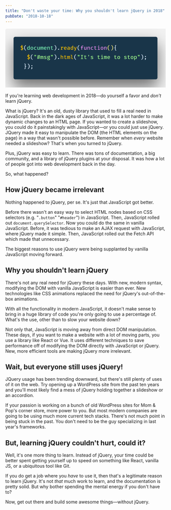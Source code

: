 ```yaml
---
title: "Don't waste your time: Why you shouldn't learn jQuery in 2018"
pubDate: "2018-10-18"
---
```


![jQuery](jquery.png)

If you're learning web development in 2018—do yourself a favor and _don't_ learn jQuery.

What is jQuery? It's an old, dusty library that used to fill a real need in JavaScript. Back in the dark ages of JavaScript, it was a lot harder to make dynamic changes to an HTML page. If you wanted to create a slideshow, you could do it painstakingly with JavaScript—or you could just use jQuery. JQuery made it easy to manipulate the DOM (the HTML elements on the page) in a way that wasn't possible before. Remember when _every_ website needed a slideshow? That's when you turned to jQuery.

Plus, jQuery was easy to learn. There was tons of documentation, a big community, and a library of jQuery plugins at your disposal. It was how a lot of people got into web development back in the day.

So, what happened?

## How jQuery became irrelevant

Nothing happened to jQuery, per se. It's just that JavaScript got better.

Before there wasn't an easy way to select HTML nodes based on CSS selectors (e.g. "`.button`" "`#header`") in JavaScript. Then, JavaScript rolled out `document.querySelector`. Now you could do the same in vanilla JavaScript. Before, it was tedious to make an AJAX request with JavaScript, where jQuery made it simple. Then, JavaScript rolled out the Fetch API which made that unnecessary.

The biggest reasons to use jQuery were being supplanted by vanilla JavaScript moving forward.

## Why you shouldn't learn jQuery

There's not any real need for jQuery these days. With new, modern syntax, modifying the DOM with vanilla JavaScript is easier than ever. New technologies like CSS animations replaced the need for jQuery's out-of-the-box animations.

With all the functionality in modern JavaScript, it doesn't make sense to bring in a huge library of code you're only going to use a percentage of. What's the use, other than to slow your website down?

Not only that, JavaScript is moving away from direct DOM manipulation. These days, if you want to make a website with a lot of moving parts, you use a library like React or Vue. It uses different techniques to save performance off of modifying the DOM directly with JavaScript or jQuery. New, more efficient tools are making jQuery more irrelevant.

## Wait, but everyone still uses jQuery!

JQuery usage has been trending downward, but there's still plenty of uses of it on the web. Try opening up a WordPress site from the past ten years and you'll most likely find a mess of jQuery holding together a slideshow or an accordion.

If your passion is working on a bunch of old WordPress sites for Mom &amp; Pop's corner store, more power to you. But most modern companies are going to be using much more current tech stacks. There's not much point in being stuck in the past. You don't need to be the guy specializing in last year's frameworks.

## But, learning jQuery couldn't hurt, could it?

Well, it's one more thing to learn. Instead of jQuery, your time could be better spent getting yourself up to speed on something like React, vanilla JS, or a ubiquitous tool like Git.

If you do get a job where you _have_ to use it, then that's a legitimate reason to learn jQuery. It's not _that_ much work to learn, and the documentation is pretty solid. But why bother spending the mental energy if you don't have to?

Now, get out there and build some awesome things—without jQuery.
